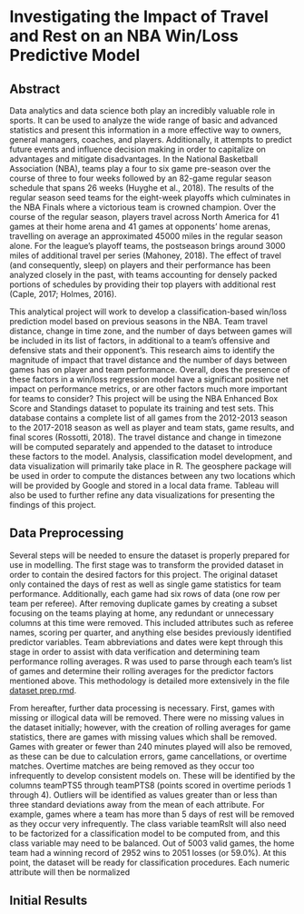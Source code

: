# Investigating the Impact of Travel and Rest on an NBA Win/Loss Predictive Model

## Abstract
Data analytics and data science both play an incredibly valuable role in sports. It can be used to analyze the wide range of basic and advanced statistics and present this information in a more effective way to owners, general managers, coaches, and players. Additionally, it attempts to predict future events and influence decision making in order to capitalize on advantages and mitigate disadvantages. In the National Basketball Association (NBA), teams play a four to six game pre-season over the course of three to four weeks followed by an 82-game regular season schedule that spans 26 weeks (Huyghe et al., 2018). The results of the regular season seed teams for the eight-week playoffs which culminates in the NBA Finals where a victorious team is crowned champion. Over the course of the regular season, players travel across North America for 41 games at their home arena and 41 games at opponents’ home arenas, travelling on average an approximated 45000 miles in the regular season alone. For the league’s playoff teams, the postseason brings around 3000 miles of additional travel per series (Mahoney, 2018). The effect of travel (and consequently, sleep) on players and their performance has been analyzed closely in the past, with teams accounting for densely packed portions of schedules by providing their top players with additional rest (Caple, 2017; Holmes, 2016).

This analytical project will work to develop a classification-based win/loss prediction model based on previous seasons in the NBA. Team travel distance, change in time zone, and the number of days between games will be included in its list of factors, in additional to a team’s offensive and defensive stats and their opponent’s. This research aims to identify the magnitude of impact that travel distance and the number of days between games has on player and team performance. Overall, does the presence of these factors in a win/loss regression model have a significant positive net impact on performance metrics, or are other factors much more important for teams to consider? This project will be using the NBA Enhanced Box Score and Standings dataset to populate its training and test sets. This database contains a complete list of all games from the 2012-2013 season to the 2017-2018 season as well as player and team stats, game results, and final scores (Rossotti, 2018). The travel distance and change in timezone will be computed separately and appended to the dataset to introduce these factors to the model. Analysis, classification model development, and data visualization will primarily take place in R. The geosphere package will be used in order to compute the distances between any two locations which will be provided by Google and stored in a local data frame. Tableau will also be used to further refine any data visualizations for presenting the findings of this project.


## Data Preprocessing
Several steps will be needed to ensure the dataset is properly prepared for use in modelling. The first stage was to transform the provided dataset in order to contain the desired factors for this project. The original dataset only contained the days of rest as well as single game statistics for team performance. Additionally, each game had six rows of data (one row per team per referee). After removing duplicate games by creating a subset focusing on the teams playing at home, any redundant or unnecessary columns at this time were removed. This included attributes such as referee names, scoring per quarter, and anything else besides previously identified predictor variables. Team abbreviations and dates were kept through this stage in order to assist with data verification and determining team performance rolling averages. R was used to parse through each team’s list of games and determine their rolling averages for the predictor factors mentioned above. This methodology is detailed more extensively in the file [dataset prep.rmd](https://github.com/Andrew-W-Payne/CIND820/blob/main/dataset%20prep.Rmd).

From hereafter, further data processing is necessary. First, games with missing or illogical data will be removed. There were no missing values in the dataset initially; however, with the creation of rolling averages for game statistics, there are games with missing values which shall be removed. Games with greater or fewer than 240 minutes played will also be removed, as these can be due to calculation errors, game cancellations, or overtime matches. Overtime matches are being removed as they occur too infrequently to develop consistent models on. These will be identified by the columns teamPTS5 through teamPTS8 (points scored in overtime periods 1 through 4). Outliers will be identified as values greater than or less than three standard deviations away from the mean of each attribute. For example, games where a team has more than 5 days of rest will be removed as they occur very infrequently. The class variable teamRslt will also need to be factorized for a classification model to be computed from, and this class variable may need to be balanced. Out of 5003 valid games, the home team had a winning record of 2952 wins to 2051 losses (or 59.0%). At this point, the dataset will be ready for classification procedures. Each numeric attribute will then be normalized 


## Initial Results

